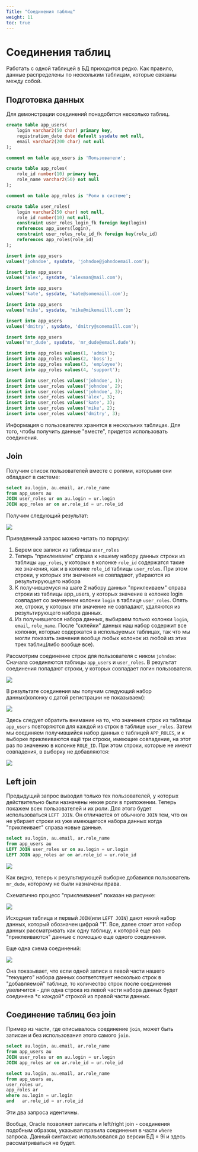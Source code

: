 ```yaml
---
Title: "Соединения таблиц"
weight: 11
toc: true
---
```


# Соединения таблиц

Работать с одной таблицей в БД приходится редко. Как правило, данные
распределены по нескольким таблицам, которые связаны между собой.

## Подготовка данных

Для демонстрации соединений понадобится несколько таблиц.

```sql
create table app_users(
    login varchar2(50 char) primary key,
    registration_date date default sysdate not null,
    email varchar2(200 char) not null
);

comment on table app_users is 'Пользователи';

create table app_roles(
    role_id number(10) primary key,
    role_name varchar2(50) not null
);

comment on table app_roles is 'Роли в системе';

create table user_roles(
    login varchar2(50 char) not null,
    role_id number(10) not null,
    constraint user_roles_login_fk foreign key(login)
    references app_users(login),
    constraint user_roles_role_id_fk foreign key(role_id)
    references app_roles(role_id)
);

insert into app_users
values('johndoe', sysdate, 'johndoe@johndoemail.com');

insert into app_users
values('alex', sysdate, 'alexman@mail.com');

insert into app_users
values('kate', sysdate, 'kate@somemaill.com');

insert into app_users
values('mike', sysdate, 'mike@mikemailll.com');

insert into app_users
values('dmitry', sysdate, 'dmitry@somemaill.com');

insert into app_users
values('mr_dude', sysdate, 'mr_dude@email.dude');

insert into app_roles values(1, 'admin');
insert into app_roles values(2, 'boss');
insert into app_roles values(3, 'employee');
insert into app_roles values(4, 'support');

insert into user_roles values('johndoe', 1);
insert into user_roles values('johndoe', 2);
insert into user_roles values('johndoe', 3);
insert into user_roles values('alex', 3);
insert into user_roles values('kate', 3);
insert into user_roles values('mike', 2);
insert into user_roles values('dmitry', 3);
```

Информация о пользователях хранится в нескольких таблицах. Для того,
чтобы получить данные "вместе", придется использовать соединения.

## Join

Получим список пользователей вместе с ролями, которыми они обладают в
системе:

```sql
select au.login, au.email, ar.role_name
from app_users au
JOIN user_roles ur on au.login = ur.login
JOIN app_roles ar on ar.role_id = ur.role_id
```

Получим следующий результат:

![](/img/5_joins/joins_intro.png)

Приведенный запрос можно читать по порядку:

1.  Берем все записи из таблицы `user_roles`
2.  Теперь "приклеиваем" справа к нашему набору данных строки из таблицы
    `app_roles`, у которых в колонке `role_id` содержатся такие же
    значения, как и в колонке `role_id` таблицы `user_roles`. При этом
    строки, у которых эти значения не совпадают, убираются из
    результирующего набора
3.  К получившемуся на шаге 2 набору данных "приклеиваем" справа строки
    из таблицы app_users, у которых значение в колонке login совпадает
    со значением колонки `login` в таблице `user_roles`. Опять же,
    строки, у которых эти значение не совпадают, удаляются из
    результирующего набора данных.
4.  Из получившегося набора данных, выбираем только колонки `login`,
    `email`, `role_name`. После "склейки" данных наш набор содержит все
    колонки, которые содержатся в используемых таблицах, так что мы
    могли показать значения вообще любых колонок из любой из этих трех
    таблиц(либо вообще все).

Рассмотрим соединение строк для пользователя с ником `johndoe`:
Сначала соединяются таблицы `app_users` и `user_roles`.
В результат соединения попадают строки, у которых совпадает логин пользователя.


![](/img/5_joins/joins-1.svg)

В результате соединения мы получим следующий набор данных(колонку с датой регистрации не показываем):


![](/img/5_joins/joins-2.svg)

Здесь следует обратить внимание на то, что значения строк из таблицы
`app_users` повторяются для каждой из строк в таблице  `user_roles`.
Затем мы соединяем получившийся набор данных с таблицей `APP_ROLES`, и
к выборке приклеиваются ещё три строки, имеющие совпадение, на этот раз
по значению в колонке `ROLE_ID`. При этом строки, которые не имеют совпадения, в выборку не добавляются:

![](/img/5_joins/joins-3.svg)


## Left join

Предыдущий запрос выводил только тех пользователей, у которых
действительно были назначены некие роли в приложении. Теперь покажем
всех пользователей и их роли. Для этого будет использоваться
`LEFT JOIN`. Он отличается от обычного `JOIN` тем, что он не убирает
строки из уже имеющегося набора данных когда "приклеивает" справа новые
данные.

```sql
select au.login, au.email, ar.role_name
from app_users au
LEFT JOIN user_roles ur on au.login = ur.login
LEFT JOIN app_roles ar on ar.role_id = ur.role_id
```

![](/img/5_joins/left_join_result.png)

Как видно, теперь к результирующей выборке добавился пользователь
`mr_dude`, которому не были назначены права.

Схематично процесс "приклеивания" показан на рисунке:

![](/img/5_joins/simple_join.png)

Исходная таблица и первый `JOIN`(или `LEFT JOIN`) дают некий набор
данных, который обозначен цифрой "1". Все, далее стоит этот набор данных
рассматривать как одну таблицу, к которой еще раз "приклеиваются" данные
с помощью еще одного соединения.

Еще одна схема соединений:

![](/img/5_joins/JOIN.png)

Она показывает, что если одной записи в левой части нашего "текущего"
набора данных соответствует несколько строк в "добавляемой" таблице, то
количество строк после соединения увеличится - для одна строка из левой
части набора данных будет соединена \*с каждой\* строкой из правой части
данных.

## Соединение таблиц без join

Пример из части, где описывалось соединение `join`, может быть записан и
без использования этого самого `join`.

```sql
select au.login, au.email, ar.role_name
from app_users au
JOIN user_roles ur on au.login = ur.login
JOIN app_roles ar on ar.role_id = ur.role_id

select au.login, au.email, ar.role_name
from app_users au,
user_roles ur,
app_roles ar
where au.login = ur.login
and   ar.role_id = ur.role_id
```

Эти два запроса идентичны.

Вообще, Oracle позволяет записать и left/right join - соединения
подобным образом, указывая правила соединения в части `where` запроса.
Данный синтаксис использовался до версии БД = 9i и здесь рассматриваться
не будет.
